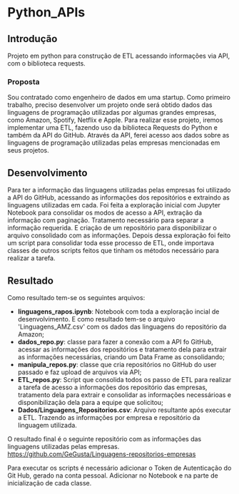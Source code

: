# Python_APIs
## Introdução
Projeto em python para construção de ETL acessando informações via API, com o biblioteca requests.
### Proposta
Sou contratado como engenheiro de dados em uma startup. Como primeiro trabalho, preciso desenvolver um projeto onde será obtido dados das linguagens de programação 
utilizadas por algumas grandes empresas, como Amazon, Spotify, Netflix e Apple.
Para realizar esse projeto, iremos implementar uma ETL, fazendo uso da biblioteca Requests do Python e também da API do GitHub. Através da API, ferei acesso aos dados 
sobre as linguagens de programação utilizadas pelas empresas mencionadas em seus projetos.

## Desenvolvimento
Para ter a informação das linguagens utilizadas pelas empresas foi utilizado a API do GitHub, acessando as informações dos repositórios e extraindo as linguagens utilizadas em cada. Foi feita a exploração inicial com Jupyter Notebook para consolidar os modos de acesso a API, extração da informação com paginação. Tratamento necessário para separar a informação requerida. E criação de um repositório para disponibilizar o arquivo consolidado com as informações.
Depois dessa exploração foi feito um script para consolidar toda esse processo de ETL, onde importava classes de outros scripts feitos que tinham os métodos necessário para realizar a tarefa.

## Resultado
Como resultado tem-se os seguintes arquivos:
* **linguagens_rapos.ipynb**: Notebook com toda a exploração incial de desenvolvimento. E como resultado tem-se o arquivo 'Linguagens_AMZ.csv' com os dados das linguagens do repositório da Amazon;
* **dados_repo.py**: classe para fazer a conexão com a API fo GitHub, acessar as informações dos repositórios e tratamento dela para extrair as informações necessárias, criando um Data Frame as consolidando;
* **manipula_repos.py**: classe que cria repositórios no GitHub do user passado e faz upload de arquivos via API;
* **ETL_repos.py**: Script que consolida todos os passo de ETL para realizar a tarefa de acesso a informações dos repositório das empresas, tratamento dela para extrair e consolidar as informações necessárioas e disponibilização dela para a equipe que solicitou;
* **Dados/Linguagens_Repositorios.csv**: Arquivo resultante após executar a ETL. Trazendo as informações por empresa e repositório da linguagem utilizada.

O resultado final é o seguinte repositório com as informações das linguagens utilizadas pelas empresas.
https://github.com/GeGusta/Linguagens-repositorios-empresas

Para executar os scripts é necessário adicionar o Token de Autenticação do Git Hub, gerado na conta pessoal. Adicionar no Notebook e na parte de inicialização de cada classe.
